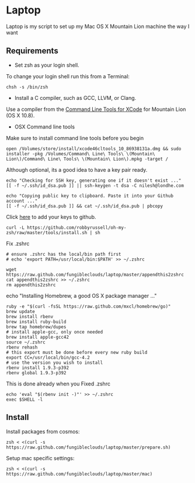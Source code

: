 Laptop
======

Laptop is my script to set up my Mac OS X Mountain Lion machine the way I want

Requirements
------------

* Set zsh as your login shell.

To change your login shell run this from a Terminal:

    chsh -s /bin/zsh

* Install a C compiler, such as GCC, LLVM, or Clang.

Use a compiler from the [Command Line Tools for XCode](https://developer.apple.com/downloads/index.action) for Mountain Lion (OS X 10.8).

* OSX Command line tools

Make sure to install command line tools before you begin

    open /Volumes/store/install/xcode46cltools_10_86938131a.dmg && sudo installer -pkg /Volumes/Command\ Line\ Tools\ \(Mountain\ Lion\)/Command\ Line\ Tools\ \(Mountain\ Lion\).mpkg -target /

Although optional, its a good idea to have a key pair ready.

    echo "Checking for SSH key, generating one if it doesn't exist ..."
    [[ -f ~/.ssh/id_dsa.pub ]] || ssh-keygen -t dsa -C nilesh@londhe.com

    echo "Copying public key to clipboard. Paste it into your Github account ..."
    [[ -f ~/.ssh/id_dsa.pub ]] && cat ~/.ssh/id_dsa.pub | pbcopy
    
Click [here](https://github.com/account/ssh) to add your keys to github.

    curl -L https://github.com/robbyrussell/oh-my-zsh/raw/master/tools/install.sh | sh

Fix .zshrc

    # ensure .zshrc has the local/bin path first
    # echo 'export PATH=/usr/local/bin:$PATH' >> ~/.zshrc

    wget https://raw.github.com/fungibleclouds/laptop/master/appendthis2zshrc
    cat appendthis2zshrc >> ~/.zshrc
    rm appendthis2zshrc

echo "Installing Homebrew, a good OS X package manager ..."

    ruby -e "$(curl -fsSL https://raw.github.com/mxcl/homebrew/go)"
    brew update
    brew install rbenv
    brew install ruby-build
    brew tap homebrew/dupes
    # install apple-gcc, only once needed
    brew install apple-gcc42
    source ~/.zshrc
    rbenv rehash
    # this export must be done before every new ruby build
    export CC=/usr/local/bin/gcc-4.2
    # use the version you wish to install
    rbenv install 1.9.3-p392
    rbenv global 1.9.3-p392 

This is done already when you Fixed .zshrc

    echo 'eval "$(rbenv init -)"' >> ~/.zshrc
    exec $SHELL -l

Install
-------

Install packages from cosmos:

    zsh < <(curl -s https://raw.github.com/fungibleclouds/laptop/master/prepare.sh)

Setup mac specific settings:

    zsh < <(curl -s https://raw.github.com/fungibleclouds/laptop/master/mac)
